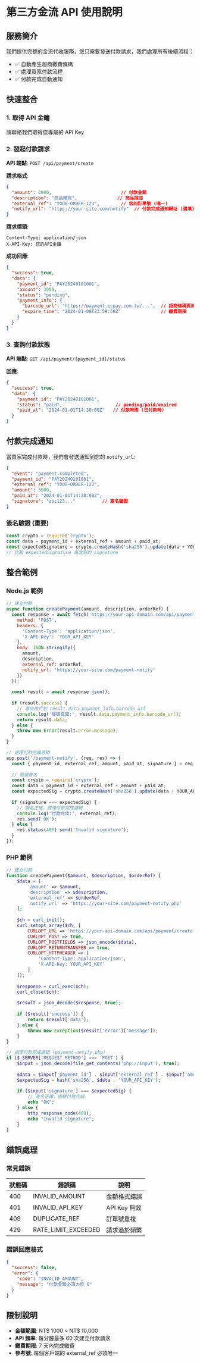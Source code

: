 # 第三方金流 API 使用說明

## 服務簡介

我們提供完整的金流代收服務，您只需要發送付款請求，我們處理所有後續流程：
- ✅ 自動產生超商繳費條碼
- ✅ 處理買家付款流程  
- ✅ 付款完成自動通知

## 快速整合

### 1. 取得 API 金鑰
請聯絡我們取得您專屬的 API Key

### 2. 發起付款請求

**API 端點**: `POST /api/payment/create`

**請求格式**:
```json
{
  "amount": 3000,                          // 付款金額
  "description": "商品購買",               // 商品描述  
  "external_ref": "YOUR-ORDER-123",        // 您的訂單號 (唯一)
  "notify_url": "https://your-site.com/notify"  // 付款完成通知網址 (選填)
}
```

**請求標頭**:
```
Content-Type: application/json
X-API-Key: 您的API金鑰
```

**成功回應**:
```json
{
  "success": true,
  "data": {
    "payment_id": "PAY20240101001",
    "amount": 3000,
    "status": "pending", 
    "payment_info": {
      "barcode_url": "https://payment.ecpay.com.tw/...",  // 超商條碼頁面
      "expire_time": "2024-01-08T23:59:59Z"               // 繳費期限
    }
  }
}
```

### 3. 查詢付款狀態

**API 端點**: `GET /api/payment/{payment_id}/status`

**回應**:
```json
{
  "success": true,
  "data": {
    "payment_id": "PAY20240101001",
    "status": "paid",                    // pending/paid/expired
    "paid_at": "2024-01-01T14:30:00Z"   // 付款時間 (已付款時)
  }
}
```

## 付款完成通知

當買家完成付款時，我們會發送通知到您的 `notify_url`:

```json
{
  "event": "payment.completed",
  "payment_id": "PAY20240101001", 
  "external_ref": "YOUR-ORDER-123",
  "amount": 3000,
  "paid_at": "2024-01-01T14:30:00Z",
  "signature": "abc123..."          // 簽名驗證
}
```

### 簽名驗證 (重要)
```javascript
const crypto = require('crypto');
const data = payment_id + external_ref + amount + paid_at;
const expectedSignature = crypto.createHash('sha256').update(data + YOUR_API_KEY).digest('hex');
// 比較 expectedSignature 與收到的 signature
```

## 整合範例

### Node.js 範例
```javascript
// 建立付款
async function createPayment(amount, description, orderRef) {
  const response = await fetch('https://your-api-domain.com/api/payment/create', {
    method: 'POST',
    headers: {
      'Content-Type': 'application/json',
      'X-API-Key': 'YOUR_API_KEY'
    },
    body: JSON.stringify({
      amount,
      description,
      external_ref: orderRef,
      notify_url: 'https://your-site.com/payment-notify'
    })
  });
  
  const result = await response.json();
  
  if (result.success) {
    // 導向用戶到 result.data.payment_info.barcode_url
    console.log('條碼頁面:', result.data.payment_info.barcode_url);
    return result.data;
  } else {
    throw new Error(result.error.message);
  }
}

// 處理付款完成通知
app.post('/payment-notify', (req, res) => {
  const { payment_id, external_ref, amount, paid_at, signature } = req.body;
  
  // 驗證簽名
  const crypto = require('crypto');
  const data = payment_id + external_ref + amount + paid_at;
  const expectedSig = crypto.createHash('sha256').update(data + YOUR_API_KEY).digest('hex');
  
  if (signature === expectedSig) {
    // 簽名正確，處理付款完成邏輯
    console.log('付款完成:', external_ref);
    res.send('OK');
  } else {
    res.status(400).send('Invalid signature');
  }
});
```

### PHP 範例  
```php
// 建立付款
function createPayment($amount, $description, $orderRef) {
    $data = [
        'amount' => $amount,
        'description' => $description,
        'external_ref' => $orderRef,
        'notify_url' => 'https://your-site.com/payment-notify.php'
    ];
    
    $ch = curl_init();
    curl_setopt_array($ch, [
        CURLOPT_URL => 'https://your-api-domain.com/api/payment/create',
        CURLOPT_POST => true,
        CURLOPT_POSTFIELDS => json_encode($data),
        CURLOPT_RETURNTRANSFER => true,
        CURLOPT_HTTPHEADER => [
            'Content-Type: application/json',
            'X-API-Key: YOUR_API_KEY'
        ]
    ]);
    
    $response = curl_exec($ch);
    curl_close($ch);
    
    $result = json_decode($response, true);
    
    if ($result['success']) {
        return $result['data'];
    } else {
        throw new Exception($result['error']['message']);
    }
}

// 處理付款完成通知 (payment-notify.php)
if ($_SERVER['REQUEST_METHOD'] === 'POST') {
    $input = json_decode(file_get_contents('php://input'), true);
    
    $data = $input['payment_id'] . $input['external_ref'] . $input['amount'] . $input['paid_at'];
    $expectedSig = hash('sha256', $data . 'YOUR_API_KEY');
    
    if ($input['signature'] === $expectedSig) {
        // 簽名正確，處理付款完成
        echo "OK";
    } else {
        http_response_code(400);
        echo "Invalid signature";
    }
}
```

## 錯誤處理

### 常見錯誤
| 狀態碼 | 錯誤碼 | 說明 |
|--------|--------|------|
| 400 | INVALID_AMOUNT | 金額格式錯誤 |
| 401 | INVALID_API_KEY | API Key 無效 |
| 409 | DUPLICATE_REF | 訂單號重複 |
| 429 | RATE_LIMIT_EXCEEDED | 請求過於頻繁 |

### 錯誤回應格式
```json
{
  "success": false,
  "error": {
    "code": "INVALID_AMOUNT",
    "message": "付款金額必須大於 0"
  }
}
```

## 限制說明

- **金額範圍**: NT$ 1000 ~ NT$ 10,000
- **API 頻率**: 每分鐘最多 60 次建立付款請求
- **繳費期限**: 7 天內完成繳費
- **參考號**: 每個客戶端的 external_ref 必須唯一

